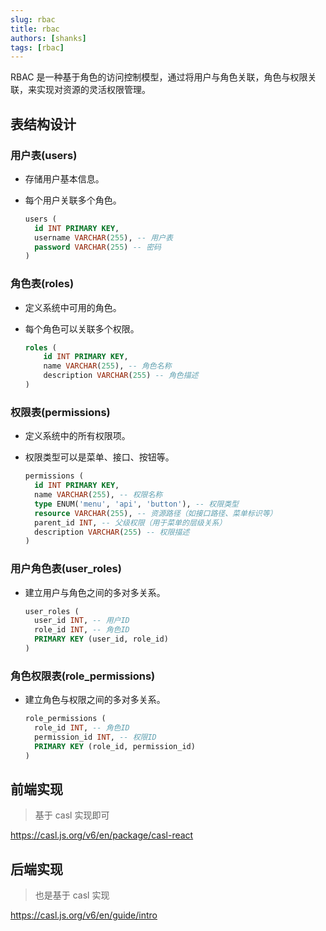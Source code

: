 ```yaml
---
slug: rbac
title: rbac
authors: [shanks]
tags: [rbac]
---
```


RBAC 是一种基于角色的访问控制模型，通过将用户与角色关联，角色与权限关联，来实现对资源的灵活权限管理。

<!-- truncate -->

## 表结构设计

### **用户表(users)**
- 存储用户基本信息。  
- 每个用户关联多个角色。

  ```sql
  users (
    id INT PRIMARY KEY,
    username VARCHAR(255), -- 用户表
    password VARCHAR(255) -- 密码
  )
  ```

### **角色表(roles)**
- 定义系统中可用的角色。
- 每个角色可以关联多个权限。

  ```sql
  roles (
      id INT PRIMARY KEY,
      name VARCHAR(255), -- 角色名称
      description VARCHAR(255) -- 角色描述
  )
  ```

### **权限表(permissions)**
- 定义系统中的所有权限项。
- 权限类型可以是菜单、接口、按钮等。

  ```sql
  permissions (
    id INT PRIMARY KEY,
    name VARCHAR(255), -- 权限名称
    type ENUM('menu', 'api', 'button'), -- 权限类型
    resource VARCHAR(255), -- 资源路径（如接口路径、菜单标识等）
    parent_id INT, -- 父级权限（用于菜单的层级关系）
    description VARCHAR(255) -- 权限描述
  )
  ```

### **用户角色表(user_roles)**
- 建立用户与角色之间的多对多关系。

  ```sql
  user_roles (
    user_id INT, -- 用户ID
    role_id INT, -- 角色ID
    PRIMARY KEY (user_id, role_id)
  )
  ```
### **角色权限表(role_permissions)**
- 建立角色与权限之间的多对多关系。

  ```sql
  role_permissions (
    role_id INT, -- 角色ID
    permission_id INT, -- 权限ID
    PRIMARY KEY (role_id, permission_id)
  )
  ```


## 前端实现

> 基于 casl 实现即可

https://casl.js.org/v6/en/package/casl-react


## 后端实现

> 也是基于 casl 实现

https://casl.js.org/v6/en/guide/intro
